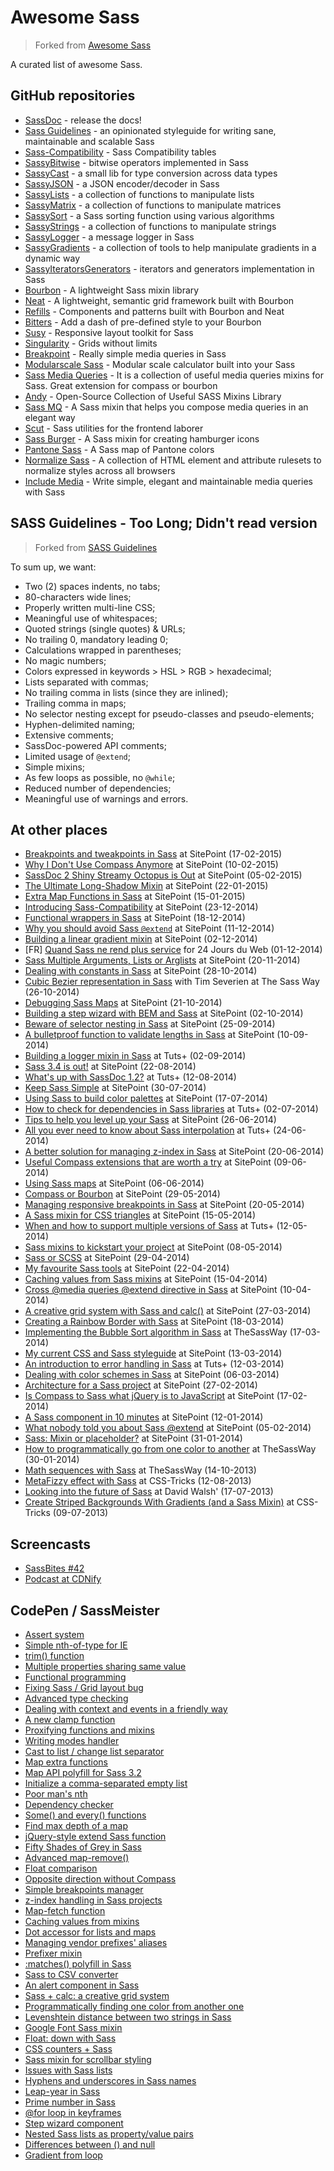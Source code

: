 # Awesome Sass

> Forked from [Awesome Sass](https://github.com/HugoGiraudel/awesome-sass)

A curated list of awesome Sass.

## GitHub repositories

- [SassDoc](https://github.com/SassDoc/sassdoc) - release the docs!
- [Sass Guidelines](http://sass-guidelin.es) - an opinionated styleguide for writing sane, maintainable and scalable Sass
- [Sass-Compatibility](https://github.com/sass-compatibility/sass-compatibility) - Sass Compatibility tables
- [SassyBitwise](https://github.com/HugoGiraudel/SassyBitwise) - bitwise operators implemented in Sass
- [SassyCast](https://github.com/HugoGiraudel/SassyCast) - a small lib for type conversion across data types
- [SassyJSON](https://github.com/HugoGiraudel/SassyJSON) - a JSON encoder/decoder in Sass
- [SassyLists](https://github.com/Team-Sass/SassyLists) - a collection of functions to manipulate lists
- [SassyMatrix](https://github.com/HugoGiraudel/SassyMatrix) - a collection of functions to manipulate matrices
- [SassySort](https://github.com/HugoGiraudel/SassySort) - a Sass sorting function using various algorithms
- [SassyStrings](https://github.com/Team-Sass/Sassy-Strings) - a collection of functions to manipulate strings
- [SassyLogger](https://github.com/HugoGiraudel/SassyLogger) - a message logger in Sass
- [SassyGradients](https://github.com/HugoGiraudel/SassyGradients) - a collection of tools to help manipulate gradients in a dynamic way
- [SassyIteratorsGenerators](https://github.com/HugoGiraudel/SassyIteratorsGenerators) - iterators and generators implementation in Sass
- [Bourbon](https://github.com/thoughtbot/bourbon) - A lightweight Sass mixin library
- [Neat](https://github.com/thoughtbot/neat) - A lightweight, semantic grid framework built with Bourbon
- [Refills](https://github.com/thoughtbot/refills) - Components and patterns built with Bourbon and Neat
- [Bitters](https://github.com/thoughtbot/bitters) - Add a dash of pre-defined style to your Bourbon
- [Susy](https://github.com/ericam/susy) - Responsive layout toolkit for Sass
- [Singularity](https://github.com/at-import/Singularity) - Grids without limits
- [Breakpoint](https://github.com/at-import/breakpoint) - Really simple media queries in Sass
- [Modularscale Sass](https://github.com/modularscale/modularscale-sass) - Modular scale calculator built into your Sass
- [Sass Media Queries](https://github.com/paranoida/sass-mediaqueries) - It is a collection of useful media queries mixins for Sass. Great extension for compass or bourbon
- [Andy](https://github.com/gillesbertaux/andy) - Open-Source Collection of Useful SASS Mixins Library
- [Sass MQ](https://github.com/sass-mq/sass-mq) - A Sass mixin that helps you compose media queries in an elegant way
- [Scut](https://github.com/davidtheclark/scut) - Sass utilities for the frontend laborer
- [Sass Burger](https://github.com/jorenvanhee/sass-burger) - A Sass mixin for creating hamburger icons
- [Pantone Sass](https://github.com/damonbauer/Pantone-Sass) - A Sass map of Pantone colors
- [Normalize Sass](https://github.com/JohnAlbin/normalize-scss) - A collection of HTML element and attribute rulesets to normalize styles across all browsers
- [Include Media](https://github.com/eduardoboucas/include-media) - Write simple, elegant and maintainable media queries with Sass

## SASS Guidelines - Too Long; Didn't read version
> Forked from [SASS Guidelines](http://sass-guidelin.es/)

To sum up, we want:

- Two (2) spaces indents, no tabs;
- 80-characters wide lines;
- Properly written multi-line CSS;
- Meaningful use of whitespaces;
- Quoted strings (single quotes) & URLs;
- No trailing 0, mandatory leading 0;
- Calculations wrapped in parentheses;
- No magic numbers;
- Colors expressed in keywords > HSL > RGB > hexadecimal;
- Lists separated with commas;
- No trailing comma in lists (since they are inlined);
- Trailing comma in maps;
- No selector nesting except for pseudo-classes and pseudo-elements;
- Hyphen-delimited naming;
- Extensive comments;
- SassDoc-powered API comments;
- Limited usage of `@extend`;
- Simple mixins;
- As few loops as possible, no `@while`;
- Reduced number of dependencies;
- Meaningful use of warnings and errors.

## At other places

- [Breakpoints and tweakpoints in Sass](http://www.sitepoint.com/breakpoints-tweakpoints-sass/) at SitePoint (17-02-2015)
- [Why I Don't Use Compass Anymore](http://www.sitepoint.com/dont-use-compass-anymore/) at SitePoint (10-02-2015)
- [SassDoc 2 Shiny Streamy Octopus is Out](http://www.sitepoint.com/sassdoc-2-shiny-streamy-octopus/) at SitePoint (05-02-2015)
- [The Ultimate Long-Shadow Mixin](http://www.sitepoint.com/ultimate-long-shadow-sass-mixin/) at SitePoint (22-01-2015)
- [Extra Map Functions in Sass](http://www.sitepoint.com/extra-map-functions-sass/) at SitePoint (15-01-2015)
- [Introducing Sass-Compatibility](http://www.sitepoint.com/introducing-sass-compatibility/) at SitePoint (23-12-2014)
- [Functional wrappers in Sass](http://www.sitepoint.com/functional-wrappers-sass/) at SitePoint (18-12-2014)
- [Why you should avoid Sass `@extend`](http://www.sitepoint.com/avoid-sass-extend/) at SitePoint (11-12-2014)
- [Building a linear gradient mixin](http://www.sitepoint.com/building-linear-gradient-mixin-sass/) at SitePoint (02-12-2014)
- [FR] [Quand Sass ne rend plus service](http://www.24joursdeweb.fr/2014/quand-sass-ne-rend-plus-service/) for 24 Jours du Web (01-12-2014)
- [Sass Multiple Arguments, Lists or Arglists](http://www.sitepoint.com/sass-multiple-arguments-lists-or-arglist/) at SitePoint (20-11-2014)
- [Dealing with constants in Sass](http://www.sitepoint.com/dealing-constants-sass/) at SitePoint (28-10-2014)
- [Cubic Bezier representation in Sass](http://thesassway.com/advanced/cubic-bezier-representation-in-sass) with Tim Severien at The Sass Way (26-10-2014)
- [Debugging Sass Maps](http://www.sitepoint.com/debugging-sass-maps/) at SitePoint (21-10-2014)
- [Building a step wizard with BEM and Sass](http://www.sitepoint.com/building-step-wizard-bem-sass/) at SitePoint (02-10-2014)
- [Beware of selector nesting in Sass](http://www.sitepoint.com/beware-selector-nesting-sass/) at SitePoint (25-09-2014)
- [A bulletproof function to validate lengths in Sass](http://www.sitepoint.com/bulletproof-function-validate-length-values-sass/) at SitePoint (10-09-2014)
- [Building a logger mixin in Sass](https://webdesign.tutsplus.com/tutorials/building-a-logger-mixin-in-sass--cms-22070) at Tuts+ (02-09-2014)
- [Sass 3.4 is out!](http://www.sitepoint.com/sass-3-4-is-out/) at SitePoint (22-08-2014)
- [What's up with SassDoc 1.2?](http://webdesign.tutsplus.com/articles/new-features-and-a-new-look-for-sassdoc--cms-21914) at Tuts+ (12-08-2014)
- [Keep Sass Simple](http://www.sitepoint.com/keep-sass-simple/) at SitePoint (30-07-2014)
- [Using Sass to build color palettes](http://www.sitepoint.com/using-sass-build-color-palettes/) at SitePoint (17-07-2014)
- [How to check for dependencies in Sass libraries](http://webdesign.tutsplus.com/tutorials/how-to-check-for-dependencies-in-sass-libraries--cms-21558?_ga=1.200178030.119067414.1397820966) at Tuts+ (02-07-2014)
- [Tips to help you level up your Sass](http://www.sitepoint.com/tips-help-level-up-sass/) at SitePoint (26-06-2014)
- [All you ever need to know about Sass interpolation](http://webdesign.tutsplus.com/tutorials/all-you-ever-need-to-know-about-sass-interpolation--cms-21375) at Tuts+ (24-06-2014)
- [A better solution for managing z-index in Sass](http://www.sitepoint.com/better-solution-managing-z-index-sass/) at SitePoint (20-06-2014)
- [Useful Compass extensions that are worth a try](http://www.sitepoint.com/compass-extensions-worth-a-try/) at SitePoint (09-06-2014)
- [Using Sass maps](http://www.sitepoint.com/using-sass-maps/) at SitePoint (06-06-2014)
- [Compass or Bourbon](http://www.sitepoint.com/compass-or-bourbon-sass-frameworks/#comments) at SitePoint (29-05-2014)
- [Managing responsive breakpoints in Sass](http://www.sitepoint.com/managing-responsive-breakpoints-sass/) at SitePoint (20-05-2014)
- [A Sass mixin for CSS triangles](http://www.sitepoint.com/sass-mixin-css-triangles/) at SitePoint (15-05-2014)
- [When and how to support multiple versions of Sass](http://webdesign.tutsplus.com/articles/when-and-how-to-support-multiple-versions-of-sass--cms-20935) at Tuts+ (12-05-2014)
- [Sass mixins to kickstart your project](http://www.sitepoint.com/sass-mixins-kickstart-project/) at SitePoint (08-05-2014)
- [Sass or SCSS](http://www.sitepoint.com/whats-difference-sass-scss/) at SitePoint (29-04-2014)
- [My favourite Sass tools](http://www.sitepoint.com/my-favorite-sass-tools/) at SitePoint (22-04-2014)
- [Caching values from Sass mixins](http://www.sitepoint.com/caching-values-sass-mixins/) at SitePoint (15-04-2014)
- [Cross @media queries @extend directive in Sass](http://www.sitepoint.com/cross-media-query-extend-sass/) at SitePoint (10-04-2014)
- [A creative grid system with Sass and calc()](http://www.sitepoint.com/creative-grid-system-sass-calc/) at SitePoint (27-03-2014)
- [Creating a Rainbow Border with Sass](http://www.sitepoint.com/rainbow-border-with-sass/) at SitePoint (18-03-2014)
- [Implementing the Bubble Sort algorithm in Sass](thesassway.com/advanced/implementing-bubble-sort-with-sass) at TheSassWay (17-03-2014)
- [My current CSS and Sass styleguide](http://www.sitepoint.com/css-sass-styleguide/) at SitePoint (13-03-2014)
- [An introduction to error handling in Sass](http://webdesign.tutsplus.com/tutorials/an-introduction-to-error-handling-in-sass--cms-19996) at Tuts+ (12-03-2014)
- [Dealing with color schemes in Sass](http://www.sitepoint.com/dealing-color-schemes-sass/) at SitePoint (06-03-2014)
- [Architecture for a Sass project](http://www.sitepoint.com/architecture-sass-project/) at SitePoint (27-02-2014)
- [Is Compass to Sass what jQuery is to JavaScript](http://www.sitepoint.com/compass-sass-jquery-javascript/) at SitePoint (17-02-2014)
- [A Sass component in 10 minutes](http://www.sitepoint.com/sass-component-10-minutes/) at SitePoint (12-01-2014)
- [What nobody told you about Sass @extend](http://www.sitepoint.com/sass-extend-nobody-told-you/) at SitePoint (05-02-2014)
- [Sass: Mixin or placeholder?](http://www.sitepoint.com/sass-mixin-placeholder/) at SitePoint (31-01-2014)
- [How to programmatically go from one color to another](http://thesassway.com/advanced/how-to-programtically-go-from-one-color-to-another-in-sass) at TheSassWay (30-01-2014)
- [Math sequences with Sass](http://thesassway.com/advanced/math-sequences-with-sass) at TheSassWay (14-10-2013)
- [MetaFizzy effect with Sass](http://css-tricks.com/metafizzy-effect-with-sass/) at CSS-Tricks (12-08-2013)
- [Looking into the future of Sass](http://davidwalsh.name/future-sass) at David Walsh' (17-07-2013)
- [Create Striped Backgrounds With Gradients (and a Sass Mixin)](http://css-tricks.com/striped-background-gradients/) at CSS-Tricks (09-07-2013)

## Screencasts

- [SassBites #42](https://www.youtube.com/watch?v=H6Y9r49InXo&feature=youtu.be)
- [Podcast at CDNify](https://cdnify.com/blog/sassdoc-document-sass-files-functions-mixins/)

## CodePen / SassMeister

- [Assert system](https://sassmeister.com/gist/8b3d421c1e369ca5c88b)
- [Simple nth-of-type for IE](https://sassmeister.com/gist/5a9558e4f2c9d82a70df)
- [trim() function](https://sassmeister.com/gist/9eaa43a4a5de27647ca8)
- [Multiple properties sharing same value](https://sassmeister.com/gist/d342346d864467964b27)
- [Functional programming](https://sassmeister.com/gist/c36be3440dc2b5ae9ba2)
- [Fixing Sass / Grid layout bug](https://sassmeister.com/gist/309a459ee3a625b2ab32)
- [Advanced type checking](https://sassmeister.com/gist/2933ef053ae0bf70ad8b)
- [Dealing with context and events in a friendly way](https://sassmeister.com/gist/2f733e56552243ac9881)
- [A new clamp function](https://sassmeister.com/gist/8d24cb970d1b5f90841a)
- [Proxifying functions and mixins](https://sassmeister.com/gist/dda526ebe495b37714f2)
- [Writing modes handler](http://sassmeister.com/gist/55ed62df060dfb39b614)
- [Cast to list / change list separator](http://sassmeister.com/gist/59eebf613a953839e282)
- [Map extra functions](http://sassmeister.com/gist/f1fa4869678a4f16979c)
- [Map API polyfill for Sass 3.2](http://sassmeister.com/gist//95d78632dc2e02b905ba)
- [Initialize a comma-separated empty list](http://sassmeister.com/gist/a9e554b0e1a72a84fec7)
- [Poor man's nth](http://sassmeister.com/gist/4326faf54855d9e42ff2)
- [Dependency checker](http://sassmeister.com/gist/b7946f09300c1cd9abf0)
- [Some() and every() functions](http://sassmeister.com/gist/b94b72435717a759d37f)
- [Find max depth of a map](http://sassmeister.com/gist/3f1a07fd2703af2e4fef)
- [jQuery-style extend Sass function](http://sassmeister.com/gist/7525f0546479acd1d6e1)
- [Fifty Shades of Grey in Sass](http://sassmeister.com/gist/a7c097629b60c41fb259)
- [Advanced map-remove()](http://sassmeister.com/gist/11495287)
- [Float comparison](http://sassmeister.com/gist/11286934)
- [Opposite direction without Compass](http://sassmeister.com/gist/11035501)
- [Simple breakpoints manager](http://sassmeister.com/gist/11039956)
- [z-index handling in Sass projects](http://sassmeister.com/gist/11172138)
- [Map-fetch function](http://sassmeister.com/gist/9933331)
- [Caching values from mixins](http://sassmeister.com/gist/10625439)
- [Dot accessor for lists and maps](http://sassmeister.com/gist/9931274)
- [Managing vendor prefixes' aliases](http://sassmeister.com/gist/9685761)
- [Prefixer mixin](http://sassmeister.com/gist/9431719)
- [:matches() polyfill in Sass](http://sassmeister.com/gist/9481816)
- [Sass to CSV converter](http://sassmeister.com/gist/9327085)
- [An alert component in Sass](http://codepen.io/HugoGiraudel/pen/Dzloe)
- [Sass + calc: a creative grid system](http://codepen.io/HugoGiraudel/pen/hEaFt)
- [Programmatically finding one color from another one](http://codepen.io/HugoGiraudel/pen/gHEkA)
- [Levenshtein distance between two strings in Sass](http://sassmeister.com/gist/8334461)
- [Google Font Sass mixin](http://codepen.io/HugoGiraudel/pen/aEzLf)
- [Float: down with Sass](http://codepen.io/HugoGiraudel/pen/AxmBK)
- [CSS counters + Sass](http://codepen.io/HugoGiraudel/pen/mnavc)
- [Sass mixin for scrollbar styling](http://codepen.io/HugoGiraudel/pen/KFDuB)
- [Issues with Sass lists](http://codepen.io/HugoGiraudel/pen/kDvua)
- [Hyphens and underscores in Sass names](http://codepen.io/HugoGiraudel/pen/pJKek)
- [Leap-year in Sass](http://codepen.io/HugoGiraudel/pen/qrjmd)
- [Prime number in Sass](http://codepen.io/HugoGiraudel/pen/wiFHk)
- [@for loop in keyframes](http://codepen.io/HugoGiraudel/pen/Jyimb)
- [Step wizard component](http://codepen.io/HugoGiraudel/pen/scluw)
- [Nested Sass lists as property/value pairs](http://codepen.io/HugoGiraudel/pen/yGFri)
- [Differences between () and null](http://codepen.io/HugoGiraudel/pen/gaBhe)
- [Gradient from loop](http://codepen.io/HugoGiraudel/pen/poJxy)
